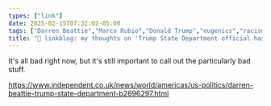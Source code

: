 ```yaml
---
types: ["link"]
date: 2025-02-15T07:32:02-05:00
tags: ["Darren Beattie","Marco Rubio","Donald Trump","eugenics","racism"]
title: "🔗 linkblog: my thoughts on 'Trump State Department official has called for mass sterilization of ‘low-IQ trash’'"
---
```

It's all bad right now, but it's still important to call out the particularly bad stuff.

https://www.independent.co.uk/news/world/americas/us-politics/darren-beattie-trump-state-department-b2696297.html
